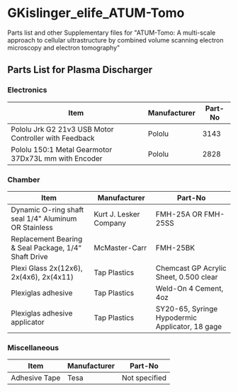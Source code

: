 # GKislinger_elife_ATUM-Tomo
Parts list and other Supplementary files for "ATUM-Tomo: A multi-scale approach to cellular ultrastructure by combined volume scanning electron microscopy and electron tomography"

## Parts List for Plasma Discharger

### Electronics
| Item                                                        | Manufacturer        | Part-No         |
|-------------------------------------------------------------|---------------------|----------------------------------|
| Pololu Jrk G2 21v3 USB Motor Controller with Feedback       | Pololu              | 3143                     |
| Pololu 150:1 Metal Gearmotor 37Dx73L mm with Encoder        | Pololu              | 2828                     |

### Chamber
| Item                                                        | Manufacturer        | Part-No           |
|-------------------------------------------------------------|---------------------|----------------------------------|
| Dynamic O-ring shaft seal 1/4" Aluminum      OR Stainless               | Kurt J. Lesker Company | FMH-25A    OR     FMH-25SS               |
| Replacement Bearing & Seal Package, 1/4“ Shaft Drive        | McMaster-Carr       | FMH-25BK                         |
| Plexi Glass 2x(12x6), 2x(4x6), 2x(4x11)                     | Tap Plastics        | Chemcast GP Acrylic Sheet, 0.500 clear |
| Plexiglas adhesive                                          | Tap Plastics        | Weld-On 4 Cement, 4oz            |
| Plexiglas adhesive applicator                               | Tap Plastics        | SY20-65, Syringe Hypodermic Applicator, 18 gage |

### Miscellaneous
| Item                                                        | Manufacturer        | Part-No               |
|-------------------------------------------------------------|---------------------|----------------------------------|
| Adhesive Tape                                               | Tesa      | Not specified                    |


